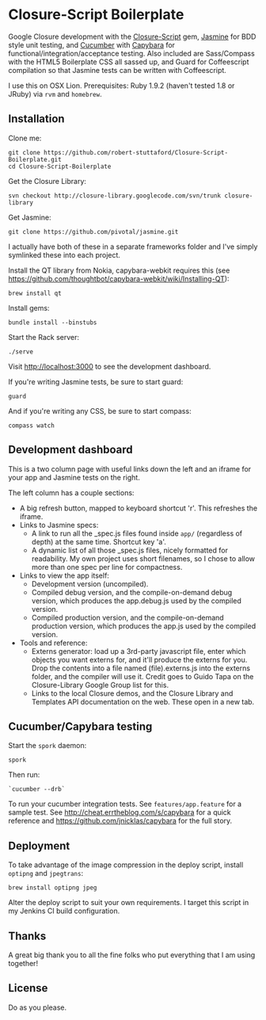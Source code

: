 # Closure-Script Boilerplate

Google Closure development with the [Closure-Script](https://github.com/dturnbull/closure-script) gem, [Jasmine](https://github.com/pivotal/jasmine) for BDD style unit testing, and [Cucumber](http://cukes.info/) with [Capybara](https://github.com/jnicklas/capybara) for functional/integration/acceptance testing. Also included are Sass/Compass with the HTML5 Boilerplate CSS all sassed up, and Guard for Coffeescript compilation so that Jasmine tests can be written with Coffeescript.

I use this on OSX Lion. Prerequisites: Ruby 1.9.2 (haven't tested 1.8 or JRuby) via `rvm` and `homebrew`.

## Installation

Clone me:

	git clone https://github.com/robert-stuttaford/Closure-Script-Boilerplate.git
	cd Closure-Script-Boilerplate

Get the Closure Library:

    svn checkout http://closure-library.googlecode.com/svn/trunk closure-library
    
Get Jasmine:

    git clone https://github.com/pivotal/jasmine.git

I actually have both of these in a separate frameworks folder and I've simply symlinked these into each project.

Install the QT library from Nokia, capybara-webkit requires this (see <https://github.com/thoughtbot/capybara-webkit/wiki/Installing-QT>):

	brew install qt

Install gems:

    bundle install --binstubs

Start the Rack server:

	./serve

Visit <http://localhost:3000> to see the development dashboard.

If you're writing Jasmine tests, be sure to start guard:

	guard

And if you're writing any CSS, be sure to start compass:

	compass watch

## Development dashboard

This is a two column page with useful links down the left and an iframe for your app and Jasmine tests on the right.

The left column has a couple sections:

* A big refresh button, mapped to keyboard shortcut 'r'. This refreshes the iframe.
* Links to Jasmine specs:
	* A link to run all the _spec.js files found inside `app/` (regardless of depth) at the same time. Shortcut key 'a'.
	* A dynamic list of all those _spec.js files, nicely formatted for readability. My own project uses short filenames, so I chose to allow more than one spec per line for compactness.
* Links to view the app itself:
	* Development version (uncompiled).
	* Compiled debug version, and the compile-on-demand debug version, which produces the app.debug.js used by the compiled version.
	* Compiled production version, and the compile-on-demand production version, which produces the app.js used by the compiled version.
* Tools and reference:
	* Externs generator: load up a 3rd-party javascript file, enter which objects you want externs for, and it'll produce the externs for you. Drop the contents into a file named (file).externs.js into the externs folder, and the compiler will use it. Credit goes to Guido Tapa on the Closure-Library Google Group list for this.
	* Links to the local Closure demos, and the Closure Library and Templates API documentation on the web. These open in a new tab.

## Cucumber/Capybara testing

Start the `spork` daemon:

	spork

Then run: 
	
	`cucumber --drb`

To run your cucumber integration tests. See `features/app.feature` for a sample test. See <http://cheat.errtheblog.com/s/capybara> for a quick reference and <https://github.com/jnicklas/capybara> for the full story.

## Deployment

To take advantage of the image compression in the deploy script, install `optipng` and `jpegtrans`:

	brew install optipng jpeg

Alter the deploy script to suit your own requirements. I target this script in my Jenkins CI build configuration.

## Thanks

A great big thank you to all the fine folks who put everything that I am using together!

## License

Do as you please.